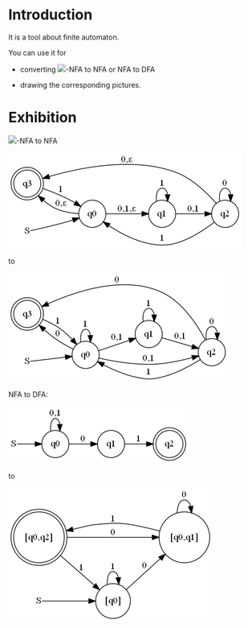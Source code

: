 # Introduction

It is a tool about finite automaton.

You can use it for

 - converting ![](http://latex.codecogs.com/gif.latex?\\varepsilon)-NFA to NFA or NFA to DFA

 - drawing the corresponding pictures.

# Exhibition

![](http://latex.codecogs.com/gif.latex?\\varepsilon)-NFA to NFA

![](origin.png)

to

![](result.png)

NFA to DFA:

![](origin2.png)

to

![](result2.png)
